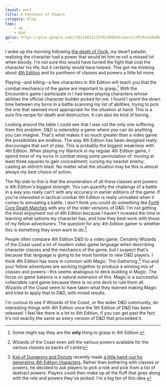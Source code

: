 ```yaml
---
layout: post
title: A Pantheon of Powers
category: blog
tags: 
    - 4e
    - dnd
gplus: https://plus.google.com/110118815125792309582/posts/3PrKnan8nBb
---
```


I woke up the morning following [the death of Osrik][osrik], my dwarf paladin, realizing the character had a power that would let him re-roll a missed hit when bloody. I'm not sure this would have turned the fight that cost the character his life, but it certainly would have helped. This got me thinking about [4th Edition][4e] and its pantheon of classes and powers a little bit more.

Playing--and killing--a few characters in 4th Edition will teach you that the combat mechanics of the game are important to grasp.[^1] With the Encounters game I participate in I had been playing characters whose abilities the official character builder picked for me. I found I spent the down time between my turns in a battle scanning my list of abilities, trying to pick the one that seemed most appropriate for the situation at hand. This is a sure fire recipe for death and destruction. It can also be kind of boring.

Looking around the table I could see that I was not the only one suffering from this problem. D&D is ostensibly a game where you can do anything you can imagine. That's what makes it so much greater than a video game: the possibilities are endless. The way 4th Edition has been designed really discourages that sort of play. This is probably the biggest weakness with 4th Edition. When playing my Warlock in my regular 4th Edition game, I spend most of my turns in combat doing some permutation of: moving at least three squares to gain concealment; cursing my nearest enemy; casting an eldritch blast. No matter what the situation may be this is almost always my best choice of action.

The flip side to this is that the enumeration of all these classes and powers is 4th Edition's biggest strength. You can quantify the challenge of a battle in a way you really can't with any accuracy in earlier editions of the game. If you're interested in tactical combat 4th Edition is really unrivalled when it comes to simulating a battle. I don't think you could do something like [Forth Core Death Matches][ftdm] with any of the older versions of D&D. I'm not getting the most enjoyment out of 4th Edition because I haven't invested the time in learning what options my character has, and how they best work with those of my fellow adventurers. The question for any 4th Edition gamer is whether this is something they even want to do.[^2]

People often compare 4th Edition D&D to a video game. Certainly Wizards of the Coast used a lot of modern video game language when describing character classes and the mechanics of the game, but I suspect that's because that language is going to be most familiar to new D&D players. I think 4th Edition has more in common with Magic: The Gathering.[^3] You and your fellow adventures are working together to produce a winning mix of classes and powers--this seems analogous to deck building in Magic. The focus on game balance is a natural extension of this. Magic is a successful collectable card game because there is no one deck to rule them all. Wizards of the Coast seem to have taken what they learned making Magic and tried to apply that to D&D, with mixed results.

I'm curious to see if Wizards of the Coast, or the wider D&D community, do interesting things with 4th Edition once the 5th Edition of D&D has been released. I feel like there is a lot to 4th Edition, if you can get past the fact it's not exactly the same as every version of D&D that proceeded it.


[^1]: Some might say they are the **only** thing to grasp in 4th Edition.

[^2]: Wizards of the Coast even sell the various powers available for the various classes as packs of cards!

[^3]: [Kiel of Dungeons and Donuts][kiel] recently made [a little hand-out for generating 4th Edition characters][4e-chargen]. Rather than bothering  with classes or powers, he decided to ask players to pick a role and pick from a list of abstract powers. Players could then make up all the fluff that goes along with the role and powers they've picked. I'm a big fan of this idea.

[osrik]: http://save.vs.totalpartykill.ca/blog/dead-again/
[4e]: http://wizards.com/dnd/
[ftdm]: http://dungeonsmaster.com/2012/06/ftdm/
[kiel]: http://dungeonsdonuts.tumblr.com/
[4e-chargen]: http://dungeonsdonuts.tumblr.com/post/26820641659/the-old-blogspot-dungeons-donuts-had-a-lot-of
